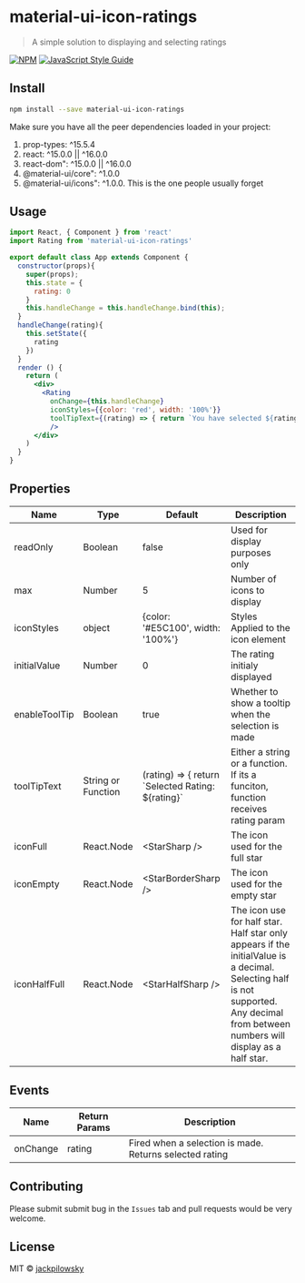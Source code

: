 # material-ui-icon-ratings

> A simple solution to displaying and selecting ratings

[![NPM](https://img.shields.io/npm/v/material-ui-icon-ratings.svg)](https://www.npmjs.com/package/material-ui-icon-ratings) [![JavaScript Style Guide](https://img.shields.io/badge/code_style-standard-brightgreen.svg)](https://standardjs.com)

## Install

```bash
npm install --save material-ui-icon-ratings
```

Make sure you have all the peer dependencies loaded in your project:

1. prop-types: ^15.5.4
2. react: ^15.0.0 || ^16.0.0
3. react-dom": ^15.0.0 || ^16.0.0
4. @material-ui/core": ^1.0.0
5. @material-ui/icons": ^1.0.0. This is the one people usually forget


## Usage

```jsx
import React, { Component } from 'react'
import Rating from 'material-ui-icon-ratings'

export default class App extends Component {
  constructor(props){
    super(props);
    this.state = {
      rating: 0
    }
    this.handleChange = this.handleChange.bind(this);
  }
  handleChange(rating){
    this.setState({
      rating
    })
  }
  render () {
    return (
      <div>
        <Rating 
          onChange={this.handleChange}
          iconStyles={{color: 'red', width: '100%'}}
          toolTipText={(rating) => { return `You have selected ${rating}`}}
          />
      </div>
    )
  }
}

```
## Properties

| Name           |Type         |Default     |Description
|----------------|-------------|------------|--------------------------------
| readOnly       | Boolean     | false      | Used for display purposes only
| max            | Number      | 5          | Number of icons to display
| iconStyles     | object      | {color: '#E5C100', width: '100%'} | Styles Applied to the icon element
| initialValue   | Number      | 0          | The rating initialy displayed
| enableToolTip  | Boolean     | true       | Whether to show a tooltip when the selection is made
| toolTipText    | String or Function    | (rating) => { return \`Selected Rating: ${rating}\` | Either a string or a function. If its a funciton, function receives rating param
|iconFull        | React.Node  | \<StarSharp /> | The icon used for the full star
|iconEmpty       | React.Node  | \<StarBorderSharp /> | The icon used for the empty star
|iconHalfFull    | React.Node  | \<StarHalfSharp /> | The icon use for half star. Half star only appears if the initialValue is a decimal. Selecting half is not supported. Any decimal from between numbers will display as a half star. 




## Events

|Name            |Return Params|Description
|----------------|-------------|--------------------------------
|onChange        | rating      | Fired when a selection is made. Returns selected rating

## Contributing

Please submit submit bug in the `Issues` tab and pull requests would be very welcome. 

## License

MIT © [jackpilowsky](https://github.com/jackpilowsky)
